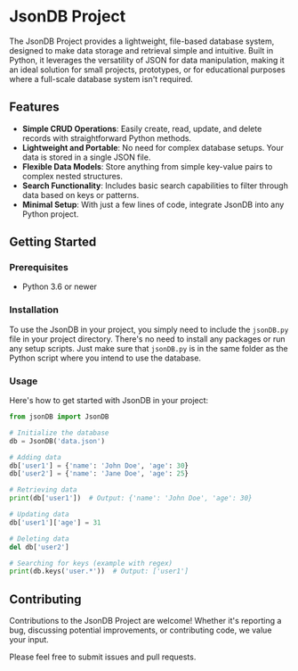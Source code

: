 # JsonDB Project

The JsonDB Project provides a lightweight, file-based database system, designed to make data storage and retrieval simple and intuitive. Built in Python, it leverages the versatility of JSON for data manipulation, making it an ideal solution for small projects, prototypes, or for educational purposes where a full-scale database system isn't required.

## Features

- **Simple CRUD Operations**: Easily create, read, update, and delete records with straightforward Python methods.
- **Lightweight and Portable**: No need for complex database setups. Your data is stored in a single JSON file.
- **Flexible Data Models**: Store anything from simple key-value pairs to complex nested structures.
- **Search Functionality**: Includes basic search capabilities to filter through data based on keys or patterns.
- **Minimal Setup**: With just a few lines of code, integrate JsonDB into any Python project.

## Getting Started

### Prerequisites

- Python 3.6 or newer

### Installation

To use the JsonDB in your project, you simply need to include the `jsonDB.py` file in your project directory. There's no need to install any packages or run any setup scripts. Just make sure that `jsonDB.py` is in the same folder as the Python script where you intend to use the database.

### Usage

Here's how to get started with JsonDB in your project:

```python
from jsonDB import JsonDB

# Initialize the database
db = JsonDB('data.json')

# Adding data
db['user1'] = {'name': 'John Doe', 'age': 30}
db['user2'] = {'name': 'Jane Doe', 'age': 25}

# Retrieving data
print(db['user1'])  # Output: {'name': 'John Doe', 'age': 30}

# Updating data
db['user1']['age'] = 31

# Deleting data
del db['user2']

# Searching for keys (example with regex)
print(db.keys('user.*'))  # Output: ['user1']
```

## Contributing

Contributions to the JsonDB Project are welcome! Whether it's reporting a bug, discussing potential improvements, or contributing code, we value your input.

Please feel free to submit issues and pull requests.

